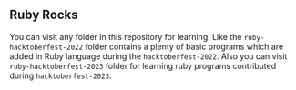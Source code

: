 ## Ruby Rocks

You can visit any folder in this repository for learning. Like the `ruby-hacktoberfest-2022` folder contains a plenty of basic programs which are added in Ruby language during the `hacktoberfest-2022`. Also you can visit `ruby-hacktoberfest-2023` folder for learning ruby programs contributed during `hacktoberfest-2023`.

